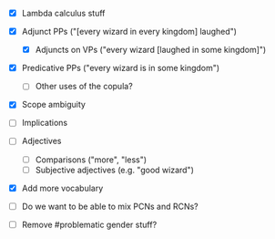 - [x] Lambda calculus stuff
- [x] Adjunct PPs ("[every wizard in every kingdom] laughed")
    - [x] Adjuncts on VPs ("every wizard [laughed in some kingdom]")
- [x] Predicative PPs ("every wizard is in some kingdom")
    - [ ] Other uses of the copula?
- [x] Scope ambiguity
- [ ] Implications
- [ ] Adjectives
    - [ ] Comparisons ("more", "less")
    - [ ] Subjective adjectives (e.g. "good wizard")
- [x] Add more vocabulary

- [ ] Do we want to be able to mix PCNs and RCNs?
- [ ] Remove \#problematic gender stuff?